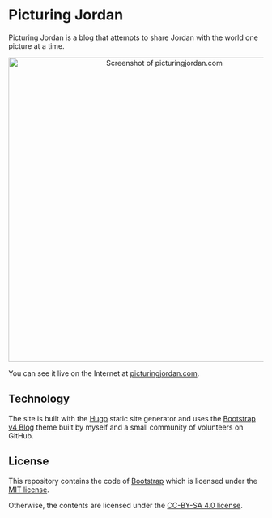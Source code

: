 # Picturing Jordan
Picturing Jordan is a blog that attempts to share Jordan with the world one picture at a time.

<p align="center">
  <img width="600" alt="Screenshot of picturingjordan.com" src="https://raw.githubusercontent.com/alanorth/picturingjordan.com/master/screenshot.png">
</p>

You can see it live on the Internet at [picturingjordan.com](https://picturingjordan.com).

## Technology
The site is built with the [Hugo](https://gohugo.io) static site generator and uses the [Bootstrap v4 Blog](https://github.com/alanorth/hugo-theme-bootstrap4-blog) theme built by myself and a small community of volunteers on GitHub.

## License
This repository contains the code of [Bootstrap](https://github.com/twbs/bootstrap) which is licensed under the [MIT license](https://github.com/twbs/bootstrap/blob/v4-dev/LICENSE).

Otherwise, the contents are licensed under the [CC-BY-SA 4.0 license](https://creativecommons.org/licenses/by-sa/4.0/).
